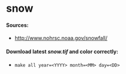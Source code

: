 # snow

#### Sources:

- http://www.nohrsc.noaa.gov/snowfall/

#### Download latest *snow.tif* and color correctly:

- `make all year=<YYYY> month=<MM> day=<DD>`
